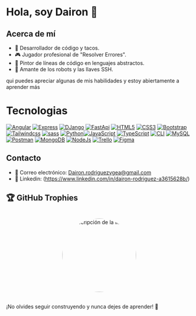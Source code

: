 # Hola, soy Dairon 🖖

## Acerca de mí
- 🌮 Desarrollador de código y tacos.
- 🎮 Jugador profesional de "Resolver Errores".
- 🎨 Pintor de líneas de código en lenguajes abstractos.
- 🤖 Amante de los robots y las llaves SSH.

qui puedes apreciar algunas de  mis habilidades y estoy abiertamente a aprender más

# Tecnologias

[![Angular](https://img.shields.io/badge/Angular-black?style=for-the-badge&logo=Angular)](https://github.com/TheLostHeaven) [![Express](https://img.shields.io/badge/Express-black?style=for-the-badge&logo=Express)](https://github.com/TheLostHeaven) [![DJango](https://img.shields.io/badge/DJango-black?style=for-the-badge&logo=DJango)](https://github.com/TheLostHeaven) [![FastApi](https://img.shields.io/badge/FastApi-black?style=for-the-badge&logo=FastApi)](https://github.com/TheLostHeaven) [![HTML5](https://img.shields.io/badge/HTML5-black?style=for-the-badge&logo=HTML5)](https://github.com/TheLostHeaven) [![CSS3](https://img.shields.io/badge/CSS3-black?style=for-the-badge&logo=CSS3)](https://github.com/TheLostHeaven) [![Bootstrap](https://img.shields.io/badge/Bootstrap-black?style=for-the-badge&logo=Bootstrap)](https://github.com/TheLostHeaven) [![Tailwindcss](https://img.shields.io/badge/Tailwind-black?style=for-the-badge&logo=Tailwindcss)](https://github.com/TheLostHeaven) [![sass](https://img.shields.io/badge/sass-black?style=for-the-badge&logo=sass)](https://github.com/TheLostHeaven) [![Python](https://img.shields.io/badge/python-black?style=for-the-badge&logo=python)](https://github.com/TheLostHeaven)[![JavaScript](https://img.shields.io/badge/JavaScript-black?style=for-the-badge&logo=JavaScript)](https://github.com/TheLostHeaven) [![TypeScript](https://img.shields.io/badge/TypeScript-black?style=for-the-badge&logo=TypeScript)](https://github.com/TheLostHeaven) [![CLI](https://img.shields.io/badge/CLI-black?style=for-the-badge&logo=CLI)](https://github.com/TheLostHeaven) [![MySQL](https://img.shields.io/badge/MySQL-black?style=for-the-badge&logo=MySQL)](https://github.com/TheLostHeaven) [![Postman](https://img.shields.io/badge/Postman-black?style=for-the-badge&logo=Postman)](https://github.com/TheLostHeaven) [![MongoDB](https://img.shields.io/badge/MongoDB-black?style=for-the-badge&logo=MongoDB)](https://github.com/TheLostHeaven) [![NodeJs](https://img.shields.io/badge/NodeJs-black?style=for-the-badge&logo=Node.Js)](https://github.com/TheLostHeaven) [![Trello](https://img.shields.io/badge/Trello-black?style=for-the-badge&logo=Trello)](https://github.com/TheLostHeaven) [![Figma](https://img.shields.io/badge/Figma-black?style=for-the-badge&logo=Figma)](https://github.com/TheLostHeaven)


## Contacto
- 📧 Correo electrónico: Dairon.rodriguezvgea@gmail.com
- 📧 Linkedin: (https://www.linkedin.com/in/dairon-rodriguez-a3615628b/)


## 🏆 GitHub Trophies

<br>
<div align="center">
  <img src="https://avatars.githubusercontent.com/u/131011899?s=400&u=05a55d8a7f73a4b1b716e25aa278a3eceeeca5f5&v=4" width="200" alt="Descripción de la imagen" style="border-radius: 50%;">
</div>
<br>

¡No olvides seguir construyendo y nunca dejes de aprender! 🚀
